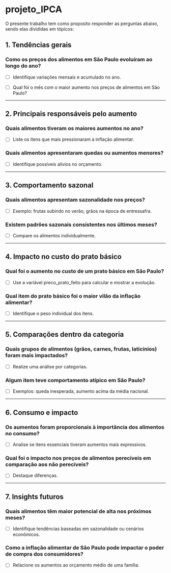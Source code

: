 # projeto_IPCA

O presente trabalho tem como proposito responder as perguntas abaixo, sendo elas divididas em tópicos:

## 1. Tendências gerais
### Como os preços dos alimentos em São Paulo evoluíram ao longo do ano?
- [ ] Identifique variações mensais e acumulado no ano.

- [ ] Qual foi o mês com o maior aumento nos preços de alimentos em São Paulo?



----------------------------------------------------------------------------------

## 2. Principais responsáveis pelo aumento
### Quais alimentos tiveram os maiores aumentos no ano?
- [ ] Liste os itens que mais pressionaram a inflação alimentar.

### Quais alimentos apresentaram quedas ou aumentos menores?
- [ ] Identifique possíveis alívios no orçamento.

----------------------------------------------------------------------------------

## 3. Comportamento sazonal
### Quais alimentos apresentam sazonalidade nos preços?
- [ ] Exemplo: frutas subindo no verão, grãos na época de entressafra.
### Existem padrões sazonais consistentes nos últimos meses?
- [ ] Compare os alimentos individualmente.

----------------------------------------------------------------------------------

## 4. Impacto no custo do prato básico
### Qual foi o aumento no custo de um prato básico em São Paulo?
- [ ] Use a variável preco_prato_feito para calcular e mostrar a evolução.

### Qual item do prato básico foi o maior vilão da inflação alimentar?
- [ ] Identifique o peso individual dos itens.

----------------------------------------------------------------------------------

## 5. Comparações dentro da categoria
### Quais grupos de alimentos (grãos, carnes, frutas, laticínios) foram mais impactados?
- [ ] Realize uma análise por categorias.
### Algum item teve comportamento atípico em São Paulo?
- [ ] Exemplos: queda inesperada, aumento acima da média nacional.

----------------------------------------------------------------------------------

## 6. Consumo e impacto
### Os aumentos foram proporcionais à importância dos alimentos no consumo?
- [ ] Analise se itens essenciais tiveram aumentos mais expressivos.

### Qual foi o impacto nos preços de alimentos perecíveis em comparação aos não perecíveis?
- [ ] Destaque diferenças.

----------------------------------------------------------------------------------

## 7. Insights futuros
### Quais alimentos têm maior potencial de alta nos próximos meses?
- [ ] Identifique tendências baseadas em sazonalidade ou cenários econômicos.

### Como a inflação alimentar de São Paulo pode impactar o poder de compra dos consumidores?
- [ ] Relacione os aumentos ao orçamento médio de uma família.
